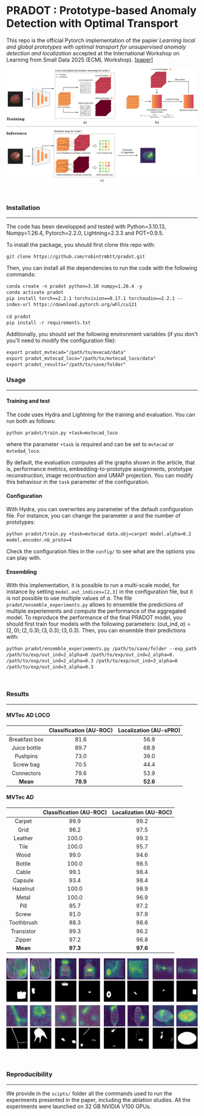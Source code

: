 # PRADOT : Prototype-based Anomaly Detection with Optimal Transport

This repo is the official Pytorch implementation of the papier *Learning local and global prototypes with optimal transport for unsupervised anomaly detection and localization* accepted at the International Workshop on Learning from Small Data 2025 (ECML Workshop). [[paper]](https://arxiv.org/abs/2508.12927)

![method overwiew](images/method_overview.jpg)

&nbsp;

### Installation
---

The code has been developped and tested with Python=3.10.13, Numpy=1.26.4, Pytorch=2.2.0, Lightning=2.3.3 and POT=0.9.5.

To install the package, you should first clone this repo with:
```
git clone https://github.com/robintrmbtt/pradot.git
```

Then, you can install all the dependencies to run the code with the following commands:
```
conda create -n pradot python=3.10 numpy=1.26.4 -y
conda activate pradot
pip install torch==2.2.1 torchvision==0.17.1 torchaudio==2.2.1 --index-url https://download.pytorch.org/whl/cu121

cd pradot
pip install -r requirements.txt
```
Additionally, you should set the following environment variables (if you don't you'll need to modify the configuration file):
```
export pradot_mvtecad="/path/to/mvecad/data"
export pradot_mvtecad_loco="/path/to/mvtecad_loco/data"
export pradot_results="/path/to/save/folder"
```

### Usage
---

#### Training and test

The code uses Hydra and Lightning for the training and evaluation. You can run both as follows:
```
python pradot/train.py +task=mvtecad_loco
```

where the parameter ```+task``` is required and can be set to ```mvtecad``` or ```mvtedad_loco```.

By default, the evaluation computes all the graphs shown in the article, that is, performance metrics, embedding-to-prototype assignments, prototype reconstruction, image recontruction and UMAP projection. You can modify this behaviour in the ```task``` parameter of the configuration.

#### Configuration

With Hydra, you can overwrites any parameter of the default configuration file. For instance, you can change the parameter $\alpha$ and the number of prototypes:

```
python pradot/train.py +task=mvtecad data.obj=carpet model.alpha=0.2 model.encoder.nb_proto=4
```

Check the configuration files in the ```config/``` to see what are the options you can play with.

#### Ensembling

With this implementation, it is possible to run a multi-scale model, for instance by setting ```model.out_indices=[2,3]``` in the configuration file, but it is not possible to use multiple values of $\alpha$. The file ```pradot/ensemble_experiments.py``` allows to ensemble the predictions of multiple experiements and compute the performance of the aggregated model. 
To reproduce the performance of the final PRADOT model, you should first train four models with the following parameters: $(\text{out\_ind}, \alpha) = (2, 0); (2, 0.3); (3, 0.3); (3, 0.3)$. Then, you can ensemble their predictions with:

```
python pradot/ensemble_experiements.py /path/to/save/folder --exp_path /path/to/exp/out_ind=2_alpha=0 /path/to/exp/out_ind=2_alpha=0. /path/to/exp/out_ind=2_alpha=0.3 /path/to/exp/out_ind=3_alpha=0 /path/to/exp/out_ind=3_alpha=0.3
```

&nbsp;

### Results
---

#### MVTec AD LOCO
|                | Classification (AU-ROC) | Localization (AU-sPRO) |
|:--------------:|:--------------:|:------------:|
| Breakfast box  | 81.6 | 56.9  |
| Juice bottle   | 89.7 | 68.9  |
| Pushpins       | 73.0 | 39.0  |
| Screw bag      | 70.5 | 44.4  |
| Connectors     | 79.6 | 53.9  |
| **Mean**           | **78.9** | **52.6**  |

#### MVTec AD
|                | Classification (AU-ROC) | Localization (AU-ROC) |
|:--------------:|:--------------:|:------------:|
| Carpet    | 99.9 | 99.2  |
| Grid      | 96.2 | 97.5  |
| Leather   | 100.0| 99.3  |
| Tile      | 100.0| 95.7  |
| Wood      | 99.0 | 94.6  |
| Bottle    | 100.0| 98.5  |
| Cable     | 99.1 | 98.4  |
| Capsule   | 93.4 | 98.4  |
| Hazelnut  | 100.0| 98.9  |
| Metal     | 100.0| 96.9  |
| Pill      | 95.7 | 97.2  |
| Screw     | 91.0 | 97.9  |
| Toothbrush| 88.3 | 98.6  |
| Transistor| 99.3 | 96.2  |
| Zipper    | 97.2 | 96.8  |
| **Mean**           | **97.3** | **97.6**  |

![method overwiew](images/figure_anomaps.jpg)

&nbsp;

### Reproducibility
---

We provide in the ```scipts/``` folder all the commands used to run the experiments presented in the paper, including the ablation studies. All the experiments were launched on 32 GB NVIDIA V100 GPUs.
